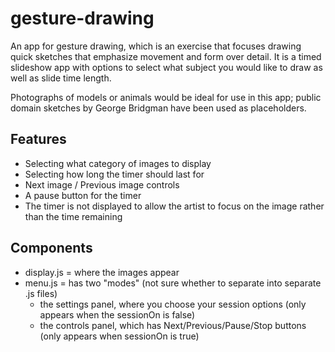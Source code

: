 # gesture-drawing
An app for gesture drawing, which is an exercise that focuses drawing quick sketches that emphasize movement and form over detail. It is a timed slideshow app with options to select what subject you would like to draw as well as slide time length.

Photographs of models or animals would be ideal for use in this app; public domain sketches by George Bridgman have been used as placeholders.

## Features
- Selecting what category of images to display
- Selecting how long the timer should last for
- Next image / Previous image controls
- A pause button for the timer
- The timer is not displayed to allow the artist to focus on the image rather than the time remaining

## Components
- display.js = where the images appear
- menu.js = has two "modes" (not sure whether to separate into separate .js files)
  - the settings panel, where you choose your session options (only appears when the sessionOn is false)
  - the controls panel, which has Next/Previous/Pause/Stop buttons (only appears when sessionOn is true)
